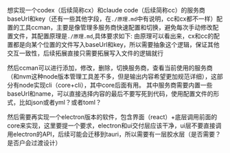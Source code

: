 想实现一个codex（后续简称cx）和claude code（后续简称cc）的服务商baseUrl和key（还有一些其他字段，在`./原理.md`中有说明，cc和cx都不一样）配置的工具ccman，主要是像管理多服务商快速配置和切换，避免每次手动修改配置文件，其配置原理是`./原理.md`,具体要求如下:
由原理可以看出来，cx和cc的配置都是向某个位置的文件写入baseUrl和key，所以需要抽象这个逻辑，保证其他交互一致性，后续拓展直接只需要拓展写入文件的逻辑就行

然后ccman可以进行添加，修改，删除，切换服务商，查看当前使用的服务商（和nvm这种node版本管理工具差不多，但是输出内容希望更加规范详细），这部分有node实现cli（core+cli），其中core后面有用。
其中服务商需要内置一些baseUrl和name，可以直接选择内容的最后不要写死到代码，使用配置文件的形式，比如json或者yml？或者toml？

然后需要再实现一个electron版本的软件，包含界面（react）+底层调用前面的core来实现，这里要提一个要求，electron和ui交付层应该干净，ui层不要直接调用electron的API，后续可能会迁移到tauri，所以需要有一层胶水层（是否需要？是否户会过渡设计）
